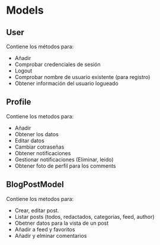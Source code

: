 # Models

## User

Contiene los métodos para:

- Añadir
- Comprobar credenciales de sesión
- Logout
- Comprobar nombre de usuario existente (para registro)
- Obtener información del usuario logueado

## Profile

Contiene los metodos para:

- Añadir
- Obtener los datos
- Editar datos
- Cambiar cotraseñas
- Obtener notificaciones
- Gestionar notificaciones (Eliminar, leido)
- Obtener foto de perfil para los comments

## BlogPostModel

Contiene los metodos para:

- Crear, editar post.
- Listar posts (todos, redactados, categorias, feed, author)
- Obetner datos para la vista de un post
- Añadir a feed y favoritos
- Añadir y elminar comentarios